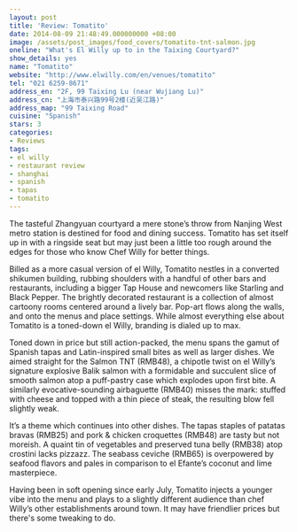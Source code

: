```yaml
---
layout: post
title: 'Review: Tomatito'
date: 2014-08-09 21:48:49.000000000 +08:00
image: /assets/post_images/food_covers/tomatito-tnt-salmon.jpg
oneline: "What's El Willy up to in the Taixing Courtyard?"
show_details: yes
name: "Tomatito"
website: "http://www.elwilly.com/en/venues/tomatito"
tel: "021 6259-8671"
address_en: "2F, 99 Taixing Lu (near Wujiang Lu)"
address_cn: "上海市泰兴路99号2楼(近吴江路)"
address_map: "99 Taixing Road"
cuisine: "Spanish"
stars: 3
categories:
- Reviews
tags:
- el willy
- restaurant review
- shanghai
- spanish
- tapas
- tomatito
---
```

The tasteful Zhangyuan courtyard a mere stone’s throw from Nanjing West metro station is destined for food and dining success. Tomatito has set itself up in with a ringside seat but may just been a little too rough around the edges for those who know Chef Willy for better things.

Billed as a more casual version of el Willy, Tomatito nestles in a converted shikumen building, rubbing shoulders with a handful of other bars and restaurants, including a bigger Tap House and newcomers like Starling and Black Pepper. The brightly decorated restaurant is a collection of almost cartoony rooms centered around a lively bar. Pop-art flows along the walls, and onto the menus and place settings. While almost everything else about Tomatito is a toned-down el Willy, branding is dialed up to max.

Toned down in price but still action-packed, the menu spans the gamut of Spanish tapas and Latin-inspired small bites as well as larger dishes. We aimed straight for the Salmon TNT (RMB48), a chipotle twist on el Willy’s signature explosive Balik salmon with a formidable and succulent slice of smooth salmon atop a puff-pastry case which explodes upon first bite. A similarly evocative-sounding airbaguette (RMB40) misses the mark: stuffed with cheese and topped with a thin piece of steak, the resulting blow fell slightly weak.

It’s a theme which continues into other dishes. The tapas staples of patatas bravas (RMB25) and pork & chicken croquettes (RMB48) are tasty but not moreish. A quaint tin of vegetables and preserved tuna belly (RMB38) atop crostini lacks pizzazz. The seabass ceviche (RMB65) is overpowered by seafood flavors and pales in comparison to el Efante’s coconut and lime masterpiece.

Having been in soft opening since early July, Tomatito injects a younger vibe into the menu and plays to a slightly different audience than chef Willy’s other establishments around town. It may have friendlier prices but there's some tweaking to do.